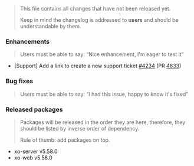 > This file contains all changes that have not been released yet.
>
> Keep in mind the changelog is addressed to **users** and should be
> understandable by them.

### Enhancements

> Users must be able to say: “Nice enhancement, I'm eager to test it”

- [Support] Add a link to create a new support ticket [#4234](https://github.com/vatesfr/xen-orchestra/issues/4234) (PR [4833](https://github.com/vatesfr/xen-orchestra/pull/4833))

### Bug fixes

> Users must be able to say: “I had this issue, happy to know it's fixed”

### Released packages

> Packages will be released in the order they are here, therefore, they should
> be listed by inverse order of dependency.
>
> Rule of thumb: add packages on top.

- xo-server v5.58.0
- xo-web v5.58.0
